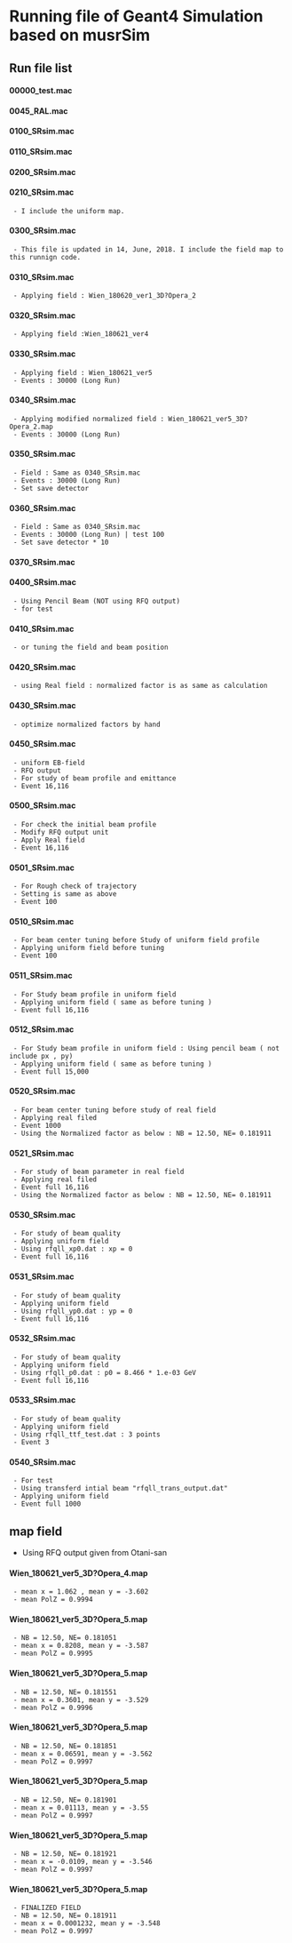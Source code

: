 # Running file of Geant4 Simulation based on musrSim

## Run file list

#### 00000_test.mac
#### 0045_RAL.mac
#### 0100_SRsim.mac
#### 0110_SRsim.mac
#### 0200_SRsim.mac
#### 0210_SRsim.mac
     - I include the uniform map.
#### 0300_SRsim.mac
     - This file is updated in 14, June, 2018. I include the field map to this runnign code.
#### 0310_SRsim.mac
     - Applying field : Wien_180620_ver1_3D?Opera_2
#### 0320_SRsim.mac
     - Applying field :Wien_180621_ver4
#### 0330_SRsim.mac
     - Applying field : Wien_180621_ver5
     - Events : 30000 (Long Run)
#### 0340_SRsim.mac
     - Applying modified normalized field : Wien_180621_ver5_3D?Opera_2.map
     - Events : 30000 (Long Run)
#### 0350_SRsim.mac
     - Field : Same as 0340_SRsim.mac
     - Events : 30000 (Long Run)
     - Set save detector
#### 0360_SRsim.mac
     - Field : Same as 0340_SRsim.mac
     - Events : 30000 (Long Run) | test 100
     - Set save detector * 10
#### 0370_SRsim.mac

#### 0400_SRsim.mac
     - Using Pencil Beam (NOT using RFQ output)
     - for test

#### 0410_SRsim.mac
     - or tuning the field and beam position

#### 0420_SRsim.mac
     - using Real field : normalized factor is as same as calculation

#### 0430_SRsim.mac
     - optimize normalized factors by hand

#### 0450_SRsim.mac
     - uniform EB-field
     - RFQ output 
     - For study of beam profile and emittance
     - Event 16,116

#### 0500_SRsim.mac
     - For check the initial beam profile 
     - Modify RFQ output unit
     - Apply Real field
     - Event 16,116

#### 0501_SRsim.mac
     - For Rough check of trajectory
     - Setting is same as above
     - Event 100

#### 0510_SRsim.mac
     - For beam center tuning before Study of uniform field profile
     - Applying uniform field before tuning
     - Event 100

#### 0511_SRsim.mac
     - For Study beam profile in uniform field
     - Applying uniform field ( same as before tuning )
     - Event full 16,116

#### 0512_SRsim.mac
     - For Study beam profile in uniform field : Using pencil beam ( not include px , py)
     - Applying uniform field ( same as before tuning )
     - Event full 15,000

#### 0520_SRsim.mac
     - For beam center tuning before study of real field
     - Applying real filed
     - Event 1000
     - Using the Normalized factor as below : NB = 12.50, NE= 0.181911	

#### 0521_SRsim.mac
     - For study of beam parameter in real field
     - Applying real filed
     - Event full 16,116
     - Using the Normalized factor as below : NB = 12.50, NE= 0.181911	

#### 0530_SRsim.mac
     - For study of beam quality
     - Applying uniform field
     - Using rfqll_xp0.dat : xp = 0
     - Event full 16,116

#### 0531_SRsim.mac
     - For study of beam quality
     - Applying uniform field
     - Using rfqll_yp0.dat : yp = 0
     - Event full 16,116

#### 0532_SRsim.mac
     - For study of beam quality
     - Applying uniform field
     - Using rfqll_p0.dat : p0 = 8.466 * 1.e-03 GeV
     - Event full 16,116

#### 0533_SRsim.mac
     - For study of beam quality
     - Applying uniform field
     - Using rfqll_ttf_test.dat : 3 points 
     - Event 3

#### 0540_SRsim.mac
     - For test
     - Using transferd intial beam "rfqll_trans_output.dat"
     - Applying uniform field
     - Event full 1000
	  

## map field
   - Using RFQ output given from Otani-san

#### Wien_180621_ver5_3D?Opera_4.map
     - mean x = 1.062 , mean y = -3.602
     - mean PolZ = 0.9994

#### Wien_180621_ver5_3D?Opera_5.map
     - NB = 12.50, NE= 0.181051
     - mean x = 0.8208, mean y = -3.587
     - mean PolZ = 0.9995

#### Wien_180621_ver5_3D?Opera_5.map
     - NB = 12.50, NE= 0.181551
     - mean x = 0.3601, mean y = -3.529
     - mean PolZ = 0.9996

#### Wien_180621_ver5_3D?Opera_5.map
     - NB = 12.50, NE= 0.181851
     - mean x = 0.06591, mean y = -3.562
     - mean PolZ = 0.9997

#### Wien_180621_ver5_3D?Opera_5.map
     - NB = 12.50, NE= 0.181901
     - mean x = 0.01113, mean y = -3.55
     - mean PolZ = 0.9997

#### Wien_180621_ver5_3D?Opera_5.map
     - NB = 12.50, NE= 0.181921
     - mean x = -0.0109, mean y = -3.546
     - mean PolZ = 0.9997

#### Wien_180621_ver5_3D?Opera_5.map 
     - FINALIZED FIELD
     - NB = 12.50, NE= 0.181911
     - mean x = 0.0001232, mean y = -3.548
     - mean PolZ = 0.9997